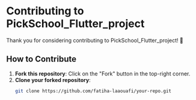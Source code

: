 # Contributing to PickSchool_Flutter_project

Thank you for considering contributing to PickSchool_Flutter_project! 🎉 

## How to Contribute

1. **Fork this repository**: Click on the "Fork" button in the top-right corner.
2. **Clone your forked repository**:
   ```bash
   git clone https://github.com/fatiha-laaouafi/your-repo.git
